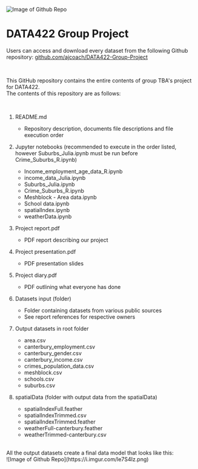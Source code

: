 ![Image of Github Repo](https://i.imgur.com/lmCJLJM.png)

# DATA422 Group Project

Users can access and download every dataset from the following Github repository:
[github.com/ajcoach/DATA422-Group-Project](https://github.com/ajcoach/DATA422-Group-Project)

<br>

This GitHub repository contains the entire contents of group TBA's project for DATA422. <br>
The contents of this repository are as follows:

<br>

1. README.md
	* Repository description, documents file descriptions and file execution order

2. Jupyter notebooks (recommended to execute in the order listed, however Suburbs_Julia.ipynb must be run before Crime_Suburbs_R.ipynb)
	* Income_employment_age_data_R.ipynb
	* income_data_Julia.ipynb
	* Suburbs_Julia.ipynb
	* Crime_Suburbs_R.ipynb
	* Meshblock - Area data.ipynb
	* School data.ipynb
	* spatialIndex.ipynb
	* weatherData.ipynb

3. Project report.pdf
	* PDF report describing our project

4. Project presentation.pdf
	* PDF presentation slides

5. Project diary.pdf
	* PDF outlining what everyone has done

6. Datasets input (folder)
	* Folder containing datasets from various public sources
	* See report references for respective owners

7. Output datasets in root folder
	* area.csv
	* canterbury_employment.csv
	* canterbury_gender.csv
	* canterbury_income.csv
	* crimes_population_data.csv
	* meshblock.csv
	* schools.csv
	* suburbs.csv

8. spatialData (folder with output data from the spatialData)
	* spatialIndexFull.feather
	* spatialIndexTrimmed.csv
	* spatialIndexTrimmed.feather
	* weatherFull-canterbury.feather
	* weatherTrimmed-canterbury.csv
<br>
All the output datasets create a final data model that looks like this: <br>
![Image of Github Repo](https://i.imgur.com/le7S4Iz.png)
